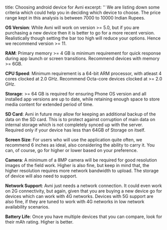 title: Choosing android device for Avni
excerpt: ''
We are listing down some criteria which could help you in deciding which device to choose. The price range kept in this analysis is between 7000 to 10000 Indian Rupees.

**OS Version**: While Avni will work on version >= 5.0, but if you are purchasing a new device then it is better to go for a more recent version. Realistically though setting the bar too high will reduce your options. Hence we recommend version >= 11.

**RAM**: Primary memory >= 4 GB is minimum requirement for quick response during app launch or screen transitions. Recommend devices with memory >= 6GB.

**CPU Speed**: Minimum requirement is a 64-bit ARM processor, with atleast 4 cores clocked at 2.0 GHz. Recommend Octa-core devices clocked at >= 2.0 GHz.

**Storage**: >= 64 GB is required for ensuring Phone OS version and all installed app versions are up to date, while retaining enough space to store media content for extended period of time.

**SD Card**: Avni in future may allow for keeping an additional backup of the data on the SD card. This is to protect against corruption of main data on internal storage which is not completely synced up with the server. Required only if your device has less than 64GB of Storage on itself.

**Screen Size**: For users who will use the application quite often, we recommend 6 inches as ideal, also considering the ability to carry it. You can, of course, go for higher or lower based on your preference.

**Camera**: A minimum of a 8MP camera will be required for good resolution images of the field work. Higher is also fine, but keep in mind that, the higher resolution requires more network bandwidth to upload. The storage of device will also need to support.

**Network Support**: Avni just needs a network connection. It could even work on 2G connectivity, but again, given that you are buying a new device go for devices which can work with 4G networks. Devices with 5G support are also fine, if they are tuned to work with 4G networks in low network availability scenarios. 

**Battery Life**: Once you have multiple devices that you can compare, look for their mAh rating. Higher is better.
